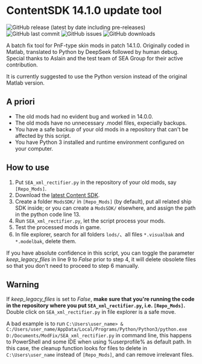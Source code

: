 # ContentSDK 14.1.0 update tool

![GitHub release (latest by date including pre-releases)](https://img.shields.io/github/v/release/SEA-group/ContentSDK-14.1.0-fix-script?include_prereleases)
![GitHub last commit](https://img.shields.io/github/last-commit/SEA-group/ContentSDK-14.1.0-fix-script)
![GitHub issues](https://img.shields.io/github/issues-raw/SEA-group/ContentSDK-14.1.0-fix-script)
![GitHub downloads](https://img.shields.io/github/downloads/SEA-group/ContentSDK-14.1.0-fix-script/total)

A batch fix tool for PnF-type skin mods in patch 14.1.0.
Originally coded in Matlab, translated to Python by DeepSeek followed by human debug.
Special thanks to Aslain and the test team of SEA Group for their active contribution.

It is currently suggested to use the Python version instead of the original Matlab version.

## A priori
* The old mods had no evident bug and worked in 14.0.0.
* The old mods have no unnecessary .model files, expecially backups.
* You have a safe backup of your old mods in a repository that can't be affected by this script.
* You have Python 3 installed and runtime environment configured on your computer.

## How to use
1. Put `SEA_xml_rectifier.py` in the repository of your old mods, say `[Repo_Mods]`.
2. Download the [latest Content SDK](https://github.com/wgmods/ModSDK/tags).
3. Create a folder `ModsSDK/` in `[Repo_Mods]` (by default), put all related ship SDK inside; or you can create a `ModsSDK/` elsewhere, and assign the path in the python code line 13.
4. Run `SEA_xml_rectifier.py`, let the script process your mods.
5. Test the processed mods in game.
6. In file explorer, search for all folders `lods/`、all files `*.visualbak` and `*.modelbak`, delete them.

If you have absolute confidence in this script, you can toggle the parameter *keep_legacy_files* in line 9 to *False* prior to step 4, it will delete obsolete files so that you don't need to proceed to step 6 manually.

## Warning
If *keep_legacy_files* is set to *False*, **make sure that you're running the code in the repository where you put `SEA_xml_rectifier.py`, i.e. `[Repo_Mods]`.** Double click on `SEA_xml_rectifier.py` in file explorer is a safe move.

A bad example is to run `C:\Users\user_name> & C:/Users/user_name/AppData/Local/Programs/Python/Python3/python.exe D:/Documents/ModFix/SEA_xml_rectifier.py` in command line, this happens to PowerShell and some IDE when using %userprofile% as default path. In this case, the cleanup function looks for files to delete in `C:\Users\user_name` instead of `[Repo_Mods]`, and can remove irrelevant files.